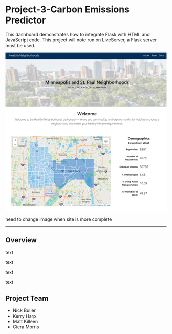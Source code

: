 
# Project-3-Carbon Emissions Predictor


This dashboard demonstrates how to integrate Flask with HTML and JavaScript code. This project will note run on LiveServer, a Flask server must be used.

![dashboard](static/img/dashboard.png)

need to change image when site is more complete

---

## Overview
text

text

text

text


## Project Team
* Nick Buller
* Kerry Harp
* Matt Killeen
* Ciera Morris

